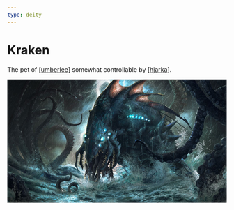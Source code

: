 ```yaml
---
type: deity
---
```


# Kraken
The pet of [[umberlee]] somewhat controllable by [[hjarka]].

![](kraken.png)

[//begin]: # "Autogenerated link references for markdown compatibility"
[umberlee]: umberlee "Umberlee"
[hjarka]: ../pcs/hjarka "Hjarka"
[//end]: # "Autogenerated link references"
